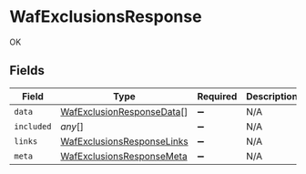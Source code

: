 # WafExclusionsResponse

OK


## Fields

| Field                                                                           | Type                                                                            | Required                                                                        | Description                                                                     |
| ------------------------------------------------------------------------------- | ------------------------------------------------------------------------------- | ------------------------------------------------------------------------------- | ------------------------------------------------------------------------------- |
| `data`                                                                          | [WafExclusionResponseData](../../models/shared/wafexclusionresponsedata.md)[]   | :heavy_minus_sign:                                                              | N/A                                                                             |
| `included`                                                                      | *any*[]                                                                         | :heavy_minus_sign:                                                              | N/A                                                                             |
| `links`                                                                         | [WafExclusionsResponseLinks](../../models/shared/wafexclusionsresponselinks.md) | :heavy_minus_sign:                                                              | N/A                                                                             |
| `meta`                                                                          | [WafExclusionsResponseMeta](../../models/shared/wafexclusionsresponsemeta.md)   | :heavy_minus_sign:                                                              | N/A                                                                             |